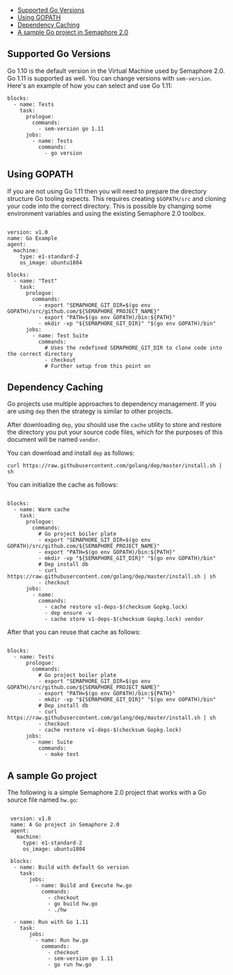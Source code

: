 * [Supported Go Versions](#supported-go-versions)
* [Using GOPATH](#using-gopath)
* [Dependency Caching](#dependency-caching)
* [A sample Go project in Semaphore 2.0](#a-sample-go-project)

## Supported Go Versions

Go 1.10 is the default version in the Virtual Machine used by Semaphore 2.0.
Go 1.11 is supported as well. You can change versions with `sem-version`.
Here's an example of how you can select and use Go 1.11:

<pre><code class="language-yaml">blocks:
  - name: Tests
    task:
      prologue:
        commands:
          - sem-version go 1.11
      jobs:
        - name: Tests
          commands:
            - go version
</code></pre>

## Using GOPATH

If you are not using Go 1.11 then you will need to prepare the directory
structure Go tooling expects. This requires creating `$GOPATH/src` and
cloning your code into the correct directory. This is possible by changing some
environment variables and using the existing Semaphore 2.0 toolbox.

<pre><code class="language-yaml">
version: v1.0
name: Go Example
agent:
  machine:
    type: e1-standard-2
    os_image: ubuntu1804

blocks:
  - name: "Test"
    task:
      prologue:
        commands:
          - export "SEMAPHORE_GIT_DIR=$(go env GOPATH)/src/github.com/${SEMAPHORE_PROJECT_NAME}"
          - export "PATH=$(go env GOPATH)/bin:${PATH}"
          - mkdir -vp "${SEMAPHORE_GIT_DIR}" "$(go env GOPATH)/bin"
      jobs:
        - name: Test Suite
          commands:
            # Uses the redefined SEMAPHORE_GIT_DIR to clone code into the correct directory
            - checkout
            # Further setup from this point on
</code></pre>

## Dependency Caching

Go projects use multiple approaches to dependency management. If you are using
`dep` then the strategy is similar to other projects.

After downloading `dep`, you should use the `cache` utility to store and
restore the directory you put your source code files, which for the purposes
of this document will be named `vendor`.

You can download and install `dep` as follows:

    curl https://raw.githubusercontent.com/golang/dep/master/install.sh | sh

You can initialize the cache as follows:

<pre><code class="language-yaml">
blocks:
  - name: Warm cache
    task:
      prologue:
        commands:
          # Go project boiler plate
          - export "SEMAPHORE_GIT_DIR=$(go env GOPATH)/src/github.com/${SEMAPHORE_PROJECT_NAME}"
          - export "PATH=$(go env GOPATH)/bin:${PATH}"
          - mkdir -vp "${SEMAPHORE_GIT_DIR}" "$(go env GOPATH)/bin"
          # Dep install db
          - curl https://raw.githubusercontent.com/golang/dep/master/install.sh | sh
          - checkout
      jobs:
        - name:
          commands:
            - cache restore v1-deps-$(checksum Gopkg.lock)
            - dep ensure -v
            - cache store v1-deps-$(checksum Gopkg.lock) vendor
</code></pre>

After that you can reuse that cache as follows:

<pre><code class="language-yaml">
blocks:
  - name: Tests
      prologue:
        commands:
          # Go project boiler plate
          - export "SEMAPHORE_GIT_DIR=$(go env GOPATH)/src/github.com/${SEMAPHORE_PROJECT_NAME}"
          - export "PATH=$(go env GOPATH)/bin:${PATH}"
          - mkdir -vp "${SEMAPHORE_GIT_DIR}" "$(go env GOPATH)/bin"
          # Dep install db
          - curl https://raw.githubusercontent.com/golang/dep/master/install.sh | sh
          - checkout
          - cache restore v1-deps-$(checksum Gopkg.lock)
      jobs:
        - name: Suite
          commands:
            - make test
</code></pre>

## A sample Go project

The following is a simple Semaphore 2.0 project that works with a Go source
file named `hw.go`:

<pre><code class="language-yaml">
 version: v1.0
 name: A Go project in Semaphore 2.0
 agent:
   machine:
     type: e1-standard-2
     os_image: ubuntu1804
 
 blocks:
  - name: Build with default Go version
    task:
       jobs:
         - name: Build and Execute hw.go
           commands:
             - checkout
             - go build hw.go
             - ./hw
 
  - name: Run with Go 1.11
    task:
       jobs:
         - name: Run hw.go
           commands:
             - checkout
             - sem-version go 1.11
             - go run hw.go
</code></pre>
